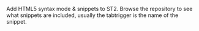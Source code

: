 Add HTML5 syntax mode & snippets to ST2. Browse the repository to see what snippets are included, usually the tabtrigger is the name of the snippet.
